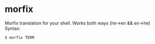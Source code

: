 # morfix
Morfix translation for your shell. Works both ways (he->en && en->he)
Syntax: 

    $ morfix TERM
    
